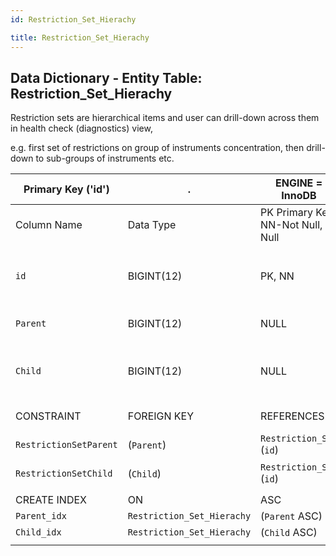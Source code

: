 ```yaml
---
id: Restriction_Set_Hierachy

title: Restriction_Set_Hierachy
---
```


## Data Dictionary - Entity Table: Restriction_Set_Hierachy

Restriction sets are hierarchical items and user can drill-down across them in health check (diagnostics) view,

 e.g. first set of restrictions on group of instruments concentration, then drill-down to sub-groups of instruments etc.			


| Primary Key ('id')|.|ENGINE = InnoDB|.|.|
|---|---|---|---|---|
|Column Name|Data Type|PK Primary Key, NN-Not Null, Null|Example|Comments|
||
|`id`|BIGINT(12)|PK, NN|1|PrimaryKey-ID, Not Null (auto creates)|
|`Parent`|BIGINT(12)|NULL|1|Top of hierarchy (parent)|
|`Child`|BIGINT(12)|NULL|2|Under parent hierarchy (child)|
||
|CONSTRAINT|FOREIGN KEY|REFERENCES|ON DELETE|ON UPDATE|
|`RestrictionSetParent`|(`Parent`)|`Restriction_Set` (`id`)| NO ACTION|NO ACTION|
|`RestrictionSetChild`|(`Child`)|`Restriction_Set` (`id`)| NO ACTION|NO ACTION|
||
|CREATE INDEX|ON|ASC|VISABLE|.|
|`Parent_idx`|`Restriction_Set_Hierachy`|(`Parent` ASC)| VISIBLE|.|
|`Child_idx`|`Restriction_Set_Hierachy`|(`Child` ASC)| VISIBLE|.|
||
